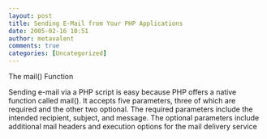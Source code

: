```yaml
---
layout: post
title: Sending E-Mail from Your PHP Applications
date: 2005-02-16 10:51
author: metavalent
comments: true
categories: [Uncategorized]
---
```

The mail() Function

Sending e-mail via a PHP script is easy because PHP offers a native function called mail(). It accepts five parameters, three of which are required and the other two optional. The required parameters include the intended recipient, subject, and message. The optional parameters include additional mail headers and execution options for the mail delivery service
